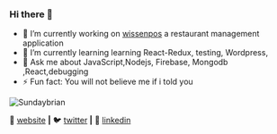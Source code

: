 ### Hi there 👋


- 🔭 I’m currently working on [wissenpos] a restaurant management application
- 🌱 I’m currently learning learning React-Redux, testing, Wordpress, 
- 💬 Ask me about JavaScript,Nodejs, Firebase, Mongodb ,React,debugging
- ⚡ Fun fact: You will not believe me if i told you

<p align = 'left'>
 <img src = https://github-readme-stats.vercel.app/api?username=Sundaybrian & show_icons = true alt =Sundaybrian stats />
</ p>



🏡 [website][website] **|** 
🐦 [twitter][twitter] **|** 
👔 [linkedin][linkedin]

[website]: https://sundaybrian.github.io
[twitter]: https://twitter.com/Sunday_Omwami
[linkedin]: https://www.linkedin.com/in/sunday-brian-13b74773/
[wissenpos]: https://github.com/Sundaybrian/wissenpos

